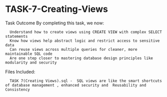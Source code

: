 # TASK-7-Creating-Views

Task Outcome
By completing this task, we now:
    
      Understand how to create views using CREATE VIEW with complex SELECT statements
      Know how views help abstract logic and restrict access to sensitive data
      Can reuse views across multiple queries for cleaner, more maintainable SQL code
      Are one step closer to mastering database design principles like modularity and security

Files Included:
     
      TASK 7(Creating Views).sql -  SQL views are like the smart shortcuts of database management , enhanced security and  Reusability and Consistency 
